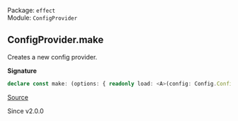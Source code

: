 Package: `effect`<br />
Module: `ConfigProvider`<br />

## ConfigProvider.make

Creates a new config provider.

**Signature**

```ts
declare const make: (options: { readonly load: <A>(config: Config.Config<A>) => Effect.Effect<A, ConfigError.ConfigError>; readonly flattened: ConfigProvider.Flat; }) => ConfigProvider
```

[Source](https://github.com/Effect-TS/effect/tree/main/packages/effect/src/ConfigProvider.ts#L147)

Since v2.0.0